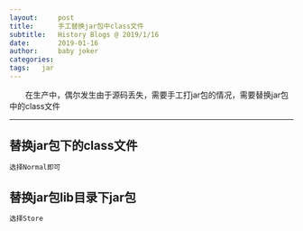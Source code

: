 ```yaml
---
layout:     post
title:      手工替换jar包中class文件
subtitle:   History Blogs @ 2019/1/16
date:       2019-01-16
author:     baby joker
categories:	
tags:	jar
---
```

　　在生产中，偶尔发生由于源码丢失，需要手工打jar包的情况，需要替换jar包中的class文件




---
## 替换jar包下的class文件
``` java
选择Normal即可
```
## 替换jar包lib目录下jar包
``` java
选择Store
```
